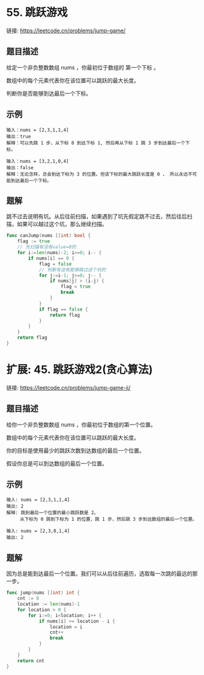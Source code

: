 # 55. 跳跃游戏
链接: https://leetcode.cn/problems/jump-game/

## 题目描述
给定一个非负整数数组 nums ，你最初位于数组的 第一个下标 。

数组中的每个元素代表你在该位置可以跳跃的最大长度。

判断你是否能够到达最后一个下标。

## 示例
```
输入：nums = [2,3,1,1,4]
输出：true
解释：可以先跳 1 步，从下标 0 到达下标 1, 然后再从下标 1 跳 3 步到达最后一个下标。
```

```
输入：nums = [3,2,1,0,4]
输出：false
解释：无论怎样，总会到达下标为 3 的位置。但该下标的最大跳跃长度是 0 ， 所以永远不可能到达最后一个下标。
```

## 题解
跳不过去说明有坑。从后往前扫描，如果遇到了坑先假定跳不过去，然后往后扫描，如果可以越过这个坑，那么继续扫描。
```go
func canJump(nums []int) bool {
    flag := true
    // 先扫描有没有value=0的
    for i:=len(nums)-2; i>=0; i-- {
        if nums[i] == 0 {
            flag = false
            // 判断有没有能够跳过这个坑的
            for j:=i-1; j>=0; j-- {
                if nums[j] > (i-j) {
                    flag = true
                    break
                }
            }
            if flag == false {
                return flag
            }
        }
    }
    return flag
}
```

# 扩展: 45. 跳跃游戏2(贪心算法)
链接: https://leetcode.cn/problems/jump-game-ii/

## 题目描述
给你一个非负整数数组 nums ，你最初位于数组的第一个位置。

数组中的每个元素代表你在该位置可以跳跃的最大长度。

你的目标是使用最少的跳跃次数到达数组的最后一个位置。

假设你总是可以到达数组的最后一个位置。


## 示例
```
输入: nums = [2,3,1,1,4]
输出: 2
解释: 跳到最后一个位置的最小跳跃数是 2。
     从下标为 0 跳到下标为 1 的位置，跳 1 步，然后跳 3 步到达数组的最后一个位置。
```
```
输入: nums = [2,3,0,1,4]
输出: 2
```

## 题解
因为总是能到达最后一个位置。我们可以从后往前遍历，选取每一次跳的最远的那一步。
```go
func jump(nums []int) int {
    cnt := 0
    location := len(nums)-1
    for location > 0 {
        for i:=0; i<location; i++ {
            if nums[i] >= location - i {
                location = i 
                cnt++
                break
            }
        }
    }
    return cnt
}
```